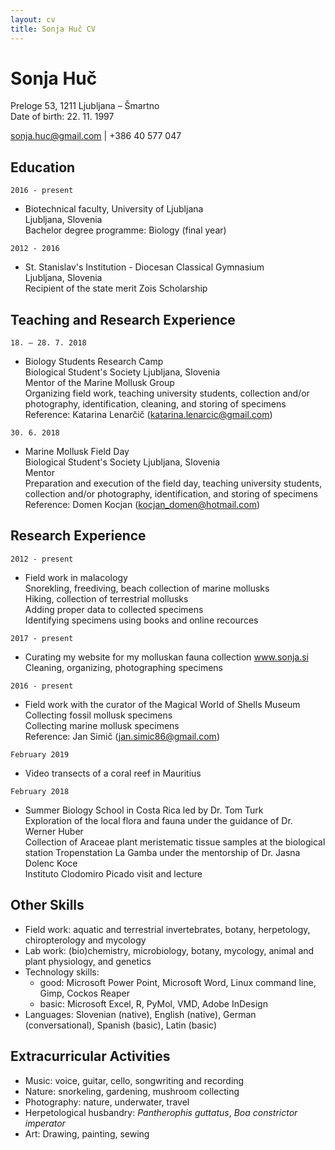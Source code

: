 ```yaml
---
layout: cv
title: Sonja Huč CV
---
```

# Sonja Huč
Preloge 53, 1211 Ljubljana – Šmartno  
Date of birth: 22. 11. 1997

<div id="webaddress">
<a href="sonja.huc@gmail.com">sonja.huc@gmail.com</a>
| +386 40 577 047
</div>


## Education

`2016 - present`
- Biotechnical faculty, University of Ljubljana  
Ljubljana, Slovenia  
Bachelor degree programme: Biology (final year)

`2012 - 2016`
- St. Stanislav's Institution - Diocesan Classical Gymnasium  
Ljubljana, Slovenia  
Recipient of the state merit Zois Scholarship

## Teaching and Research Experience

`18. – 28. 7. 2018`
- Biology Students Research Camp  
Biological Student's Society Ljubljana, Slovenia  
Mentor of the Marine Mollusk Group  
Organizing field work, teaching university students, collection and/or photography, identification, cleaning, and storing of specimens  
Reference: Katarina Lenarčič ([katarina.lenarcic@gmail.com](katarina.lenarcic@gmail.com))

`30. 6. 2018`
- Marine Mollusk Field Day  
Biological Student's Society Ljubljana, Slovenia  
Mentor  
Preparation and execution of the field day, teaching university students, collection and/or photography, identification, and storing of specimens  
Reference: Domen Kocjan ([kocjan_domen@hotmail.com](kocjan_domen@hotmail.com))

## Research Experience

`2012 - present`
- Field work in malacology  
Snorekling, freediving, beach collection of marine mollusks  
Hiking, collection of terrestrial mollusks  
Adding proper data to collected specimens  
Identifying specimens using books and online recources

`2017 - present`
- Curating my website for my molluskan fauna collection www.sonja.si  
Cleaning, organizing, photographing specimens

`2016 - present`
- Field work with the curator of the Magical World of Shells Museum  
Collecting fossil mollusk specimens  
Collecting marine mollusk specimens  
Reference: Jan Simič ([jan.simic86@gmail.com](jan.simic86@gmail.com))

`February 2019`
- Video transects of a coral reef in Mauritius

`February 2018`
- Summer Biology School in Costa Rica led by Dr. Tom Turk  
Exploration of the local flora and fauna under the guidance of Dr. Werner Huber  
Collection of Araceae plant meristematic tissue samples at the biological station Tropenstation La Gamba under the mentorship of Dr. Jasna Dolenc Koce  
Instituto Clodomiro Picado visit and lecture

## Other Skills

- Field work: aquatic and terrestrial invertebrates, botany, herpetology, chiropterology and mycology
- Lab work: (bio)chemistry, microbiology, botany, mycology, animal and plant physiology, and genetics
- Technology skills:
     - good: Microsoft Power Point, Microsoft Word, Linux command line, Gimp, Cockos Reaper
     - basic: Microsoft Excel, R, PyMol, VMD, Adobe InDesign
- Languages: Slovenian (native), English (native), German (conversational), Spanish (basic), Latin (basic)

## Extracurricular Activities

- Music: voice, guitar, cello, songwriting and recording
- Nature: snorkeling, gardening, mushroom collecting
- Photography: nature, underwater, travel
- Herpetological husbandry: *Pantherophis guttatus*, *Boa constrictor imperator*
- Art: Drawing, painting, sewing

<!-- ### Footer

Last updated: Aug 2019 -->



